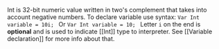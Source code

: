 Int is 32-bit numeric value written in two's complement that takes into account negative numbers. To declare variable use syntax:
```Var Int variable = 10i; ```
Or 
```Var Int variable = 10; ```
Letter `i`  on the end is **optional** and is used to indicate [[Int]] type to interpreter. See [[Variable declaration]] for more info about that. 